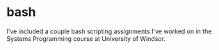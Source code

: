 # bash
I've included a couple bash scripting assignments I've worked on in the Systems Programming course at University of Windsor. 
